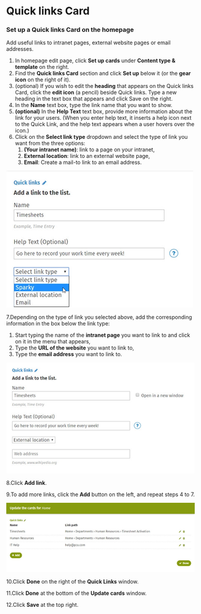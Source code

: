 # Quick links Card



### Set up a Quick links Card on the homepage

Add useful links to intranet pages, external website pages or email addresses.

1. In homepage edit page, click **Set up cards** under **Content type & template** on the right.
2. Find the **Quick links Card** section and click **Set up** below it \(or the **gear icon** on the right of it\).
3. \(optional\) If you wish to edit the **heading** that appears on the Quick links Card, click the **edit icon** \(a pencil\) beside Quick links. Type a new heading in the text box that appears and click Save on the right.
4. In the **Name** text box, type the link name that you want to show.
5. **\(optional\)** In the **Help Text** text box, provide more information about the link for your users. \(When you enter help text, it inserts a help icon next to the Quick Link, and the help text appears when a user hovers over the icon.\)
6. Click on the **Select link type** dropdown and select the type of link you want from the three options:
   1. **\(Your intranet name\)**: link to a page on your intranet,
   2. **External location**: link to an external website page,
   3. **Email**: Create a mail-to link to an email address.

![](../../../../.gitbook/assets/1%20%2890%29.jpg)



7.Depending on the type of link you selected above, add the corresponding information in the box below the link type:

1. Start typing the name of the **intranet page** you want to link to and click on it in the menu that appears,
2. Type the **URL of the website** you want to link to,
3. Type the **email address** you want to link to.

![](../../../../.gitbook/assets/2%20%2819%29.jpg)

8.Click **Add link**.

9.To add more links, click the **Add** button on the left, and repeat steps 4 to 7.

![](../../../../.gitbook/assets/3%20%286%29.jpg)

10.Click **Done** on the right of the **Quick Links** window.

11.Click **Done** at the bottom of the **Update cards** window.

12.Click **Save** at the top right.

